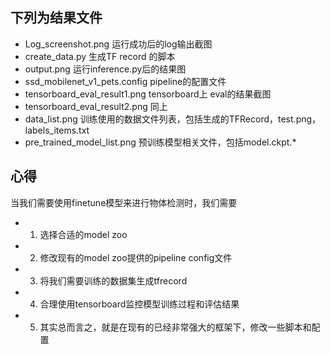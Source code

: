 
## 下列为结果文件
- Log_screenshot.png 运行成功后的log输出截图
- create_data.py 生成TF record 的脚本
- output.png 运行inference.py后的结果图
- ssd_mobilenet_v1_pets.config pipeline的配置文件
- tensorboard_eval_result1.png tensorboard上 eval的结果截图
- tensorboard_eval_result2.png 同上
- data_list.png 训练使用的数据文件列表，包括生成的TFRecord，test.png，labels_items.txt
-  pre_trained_model_list.png 预训练模型相关文件，包括model.ckpt.*

## 心得
当我们需要使用finetune模型来进行物体检测时，我们需要
- 1. 选择合适的model zoo
- 2. 修改现有的model zoo提供的pipeline config文件
- 3. 将我们需要训练的数据集生成tfrecord
- 4. 合理使用tensorboard监控模型训练过程和评估结果
- 5. 其实总而言之，就是在现有的已经非常强大的框架下，修改一些脚本和配置
